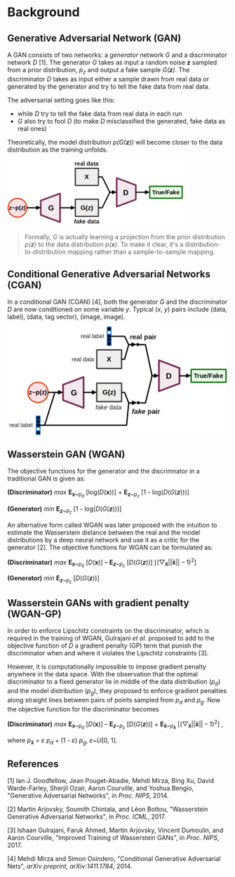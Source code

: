 # Background

## Generative Adversarial Network (GAN)

A GAN consists of two networks: a _generator_ network _G_ and a discriminator
network _D_ [1]. The generator _G_ takes as input a random noise ___z___ sampled
from a prior distribution, _p<sub>z</sub>_ and output a fake sample _G(__z__)_.
The discriminator _D_ takes as input either a sample drawn from real data or
generated by the generator and try to tell the fake data from real data.

The adversarial setting goes like this:

- while _D_ try to tell the fake data from real data in each run
- _G_ also try to fool _D_ (to make _D_ misclassified the generated, fake data
  as real ones)

Theoretically, the model distribution _p(G(__z__))_ will become closer to the
data distribution as the training unfolds.

<img src="figs/gan.png" alt="system" style="max-width:400px;">

> Formally, _G_ is actually learning a projection from the prior distribution
_p(__z__)_ to the data distribution _p(__x__)_. To make it clear, it's a
distribution-to-distribution mapping rather than a sample-to-sample mapping.

## Conditional Generative Adversarial Networks (CGAN)

In a conditional GAN (CGAN) [4], both the generator _G_ and the discriminator
_D_ are now conditioned on some variable _y_. Typical (_x_, _y_) pairs include
(data, label), (data, tag vector), (image, image).

<img src="figs/cgan.png" alt="system" style="max-width:500px;">

## Wasserstein GAN (WGAN)

The objective functions for the generator and the discrimnator in a traditional
GAN is given as:

__(Discriminator)__ _max_ __E__<sub>__x__~_p<sub>d</sub>_</sub>
[log(_D_(__x__))] + __E__<sub>___z___~_p<sub>z</sub>_</sub>
[1 - log(_D_(_G_(___z___)))]

__(Generator)__ _min_ __E__<sub>___z___~_p<sub>z</sub>_</sub>
[1 - log(_D_(_G_(___z___)))]

An alternative form called WGAN was later proposed with the intuition to
estimate the Wasserstein distance between the real and the model distributions
by a deep neural network and use it as a critic for the generator [2]. The
objective functions for WGAN can be formulated as:

__(Discriminator)__ _max_ __E__<sub>__x__~_p<sub>d</sub>_</sub> [_D_(__x__)]
&ndash; __E__<sub>___z___~_p<sub>z</sub>_</sub> [_D_(_G_(___z___))]
[(▽<sub>__x̄__</sub>||__x̄__|| &ndash; 1)<sup>2</sup>]

__(Generator)__ _min_ __E__<sub>___z___~_p<sub>z</sub>_</sub>
[_D_(_G_(___z___))]

## Wasserstein GANs with gradient penalty (WGAN-GP)

In order to enforce Lipschitz constraints on the discriminator, which is
required in the training of WGAN, Gulrajani _et al._ proposed to add to the
objective function of $D$ a gradient penalty (GP) term that punish the
discriminator when and where it violates the Lipschitz constraints [3].

However, it is computationally impossible to impose gradient penalty anywhere in
the data space. With the observation that the optimal discriminator to a fixed
generator lie in middle of the data distribution (_p<sub>d</sub>_) and the model
distribution (_p<sub>g</sub>_), they proposed to enforce gradient penalties
along straight lines between pairs of points sampled from _p<sub>d</sub>_ and
_p<sub>g</sub>_. Now the objective function for the discriminator becomes

__(Discriminator)__ _max_ __E__<sub>__x__~_p<sub>d</sub>_</sub> [_D_(__x__)]
&ndash; __E__<sub>___z___~_p<sub>z</sub>_</sub> [_D_(_G_(___z___))] +
__E__<sub>__x̄__~_p_<sub>__x̄__</sub></sub>
[(▽<sub>__x̄__</sub>||__x̄__|| &ndash; 1)<sup>2</sup>] ,

where _p_<sub>__x̄__</sub> = _ε p<sub>d</sub>_ + (1 - _ε_) _p<sub>g</sub>_,
_ε_~_U_[0, 1].

## References

[1] Ian J. Goodfellow, Jean Pouget-Abadie, Mehdi Mirza, Bing Xu, David
    Warde-Farley, Sherjil Ozair, Aaron Courville, and Yoshua Bengio,
    "Generative Adversarial Networks",
    in _Proc. NIPS_, 2014.

[2] Martin Arjovsky, Soumith Chintala, and Léon Bottou,
    "Wasserstein Generative Adversarial Networks",
    in _Proc. ICML_, 2017.

[3] Ishaan Gulrajani, Faruk Ahmed, Martin Arjovsky, Vincent Dumoulin, and
    Aaron Courville,
    "Improved Training of Wasserstein GANs",
    in _Proc. NIPS_, 2017.

[4] Mehdi Mirza and Simon Osindero,
    "Conditional Generative Adversarial Nets",
    _arXiv preprint, arXiv:1411.1784_, 2014.

